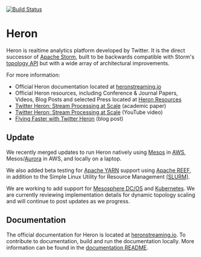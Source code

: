 [![Build Status](https://travis-ci.org/twitter/heron.svg?&branch=master)](https://travis-ci.org/twitter/heron)

# Heron

Heron is realtime analytics platform developed by Twitter. It is the direct
successor of [Apache Storm](http://storm.apache.org), built to be backwards
compatible with Storm's [topology API](http://storm.apache.org/releases/current/Tutorial.html#topologies)
but with a wide array of architectural improvements.

For more information:

* Official Heron documentation located at [heronstreaming.io](http://heronstreaming.io)
* Official Heron resources, including Conference & Journal Papers, Videos, Blog Posts and selected Press located at [Heron Resources](http://twitter.github.io/heron/docs/resources/)
* [Twitter Heron: Stream Processing at
  Scale](http://dl.acm.org/citation.cfm?id=2742788) (academic paper)
* [Twitter Heron: Stream Processing at
  Scale](https://www.youtube.com/watch?v=pUaFOuGgmco) (YouTube video)
* [Flying Faster with Twitter
  Heron](https://blog.twitter.com/2015/flying-faster-with-twitter-heron) (blog
  post)

## Update

We recently merged updates to run Heron natively using [Mesos](http://mesos.apache.org/) in [AWS](https://aws.amazon.com/), Mesos/[Aurora](http://aurora.apache.org/) in AWS, and locally on a laptop.  

We also added beta testing for [Apache YARN](https://hadoop.apache.org/docs/r2.7.1/hadoop-yarn/hadoop-yarn-site/YARN.html) support using [Apache REEF](http://reef.apache.org/), in addition to the Simple Linux Utility for Resource Management [(SLURM)](http://slurm.schedmd.com/). 

We are working to add support for [Mesosphere DC/OS](https://dcos.io/) and [Kubernetes](http://kubernetes.io/).  We are currently reviewing implementation details for dynamic topology scaling and will continue to post updates as we progress.

## Documentation

The official documentation for Heron is located at [heronstreaming.io](http://heronstreaming.io). To contribute to documentation, build and run the documentation locally. More information can be
found in the [documentation
README](website/README.md).
